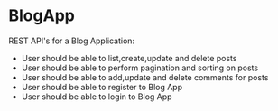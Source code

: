 # BlogApp
REST API's for a Blog Application:
- User should be able to list,create,update and delete posts
- User should be able to perform pagination and sorting on posts
- User should be able to add,update and delete comments for posts
- User should be able to register to Blog App
- User should be able to login to Blog App
